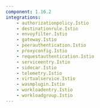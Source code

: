 ```yaml
---
component: 1.16.2
integrations:
    - authorizationpolicy.Istio
    - destinationrule.Istio
    - envoyfilter.Istio
    - gateway.Istio
    - peerauthentication.Istio
    - proxyconfig.Istio
    - requestauthentication.Istio
    - serviceentry.Istio
    - sidecar.Istio
    - telemetry.Istio
    - virtualservice.Istio
    - wasmplugin.Istio
    - workloadentry.Istio
    - workloadgroup.Istio
---
```

